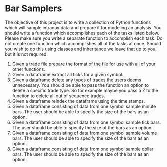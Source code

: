 # Bar Samplers
The objective of this project is to write a collection of Python functions which will sample
intraday data and prepare it for modeling an analysis. You should write a function which
accomplishes each of the tasks listed below. Please make sure you write a separate function to
accomplish each task. Do not create one function which accomplishes all of the tasks at once.
Should you wish to do this using classes and inheritance we leave that up to you, but it is not
required.
1. Given a trade file prepare the format of the file for use with all of your other functions.
2. Given a dataframe extract all ticks for a given symbol.
3. Given a dataframe delete any types of trades the users deems unnecessary. You should
be able to pass the function an option to delete a specific trade type. So for example
maybe you pass a Z to the function to delete all out of sequence trades.
4. Given a dataframe reindex the dataframe using the time stamps.
5. Given a dataframe consisting of data from one symbol sample minute bars. The user
should be able to specify the size of the bars as an option.
6. Given a dataframe consisting of data from one symbol sample tick bars. The user should
be able to specify the size of the bars as an option.
7. Given a dataframe consisting of data from one symbol sample volume bars. The user
should be able to specify the size of the bars as an option.
8. Given a dataframe consisting of data from one symbol sample dollar bars. The user
should be able to specify the size of the bars as an option.
